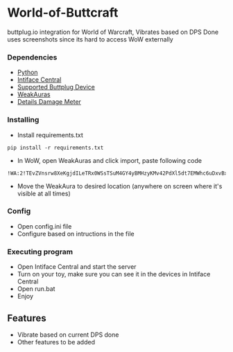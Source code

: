 # World-of-Buttcraft

buttplug.io integration for World of Warcraft, Vibrates based on DPS Done
uses screenshots since its hard to access WoW externally

### Dependencies

* [Python](https://www.python.org/downloads/release/python-3123/)
* [Intiface Central](https://github.com/intiface/intiface-central/releases)
* [Supported Buttplug Device](https://iostindex.com/?filter0Availability=Available,DIY&filter1Connection=Digital&filter2ButtplugSupport=4)
* [WeakAuras](https://www.curseforge.com/wow/addons/weakauras-2)
* [Details Damage Meter](https://www.curseforge.com/wow/addons/details)

### Installing

* Install requirements.txt
```
pip install -r requirements.txt
```

* In WoW, open WeakAuras and click import, paste following code
```
!WA:2!TEvZVnsrw8XeKgjdILeTRx0WSsTSuM4GY4yBMHzyKMv42PdXl5dt7EMWhc6uDxvBxK(lvv1o25eYxaXPDZEIliKpWjo5RCbMlCTvecUpc(hyoYjEvxojozsMrmcFPR6vVVF)EVQCUvNlyo8C4pFbwuIWNgs03mkKW6VLNhNiw7T(0sF3xn83FXXykp2hnWI0xuCE3rUjCruGCxCnVKqxbnkuR0I51GFmIiHfQTWcLlJsyiBsyVYUjmgjuSsmppjeFiVlchT37RmYvV0yuOB3iwRiAOWPHXMwgMXV8jM4EXyKG4KK9PwcZ)5yOmlYFdtUaXe5D8OHuE386WhX1CuI2)5)NhBFb1Dxct7UAHu)85ph3coQs(JJKZixdKVVdYD3JIWTjODRdSWl32ffA0dubVuXvmSQ3C922wnB8o2BxV4sAcwczrzaN)CuTjb5x3XHr6rHWAZKahcRuysWsAqI2LWvMYpYf5ltPtTl787J8tiGxxQ48ZxEESxXfVJxelajkPexlIPvrPdQNwyKqd0TMOljmJ2ufQkzei(CIKrGP)9D1QwzQFpMuGzpXhoYSsjx(0cUOw5YAfTkQD9Rd5cQVpKaEIg7zZskZONzgNNMvEgmHs)BKP)GNO()ZQCLMFhvcQBuchbyLJu9z0JukGTUjHygbZvSnH9jvsjm5cqBQMNgNG3lnn(AsFGHpkMtWw0ajYAfIar9bmoPtWPpSuLZr4vqbOotl39GErfXsliNDqylS0PeeN12DkXx(X9Kmbo)o2NCVeO(LQEQrsY(rzc6aCKTAgXodbCzNoeg)LUgBYYFwxmiMKo7d5joezVD7eppA)X2nQ32YUTvDtRXkPT7sXaJMzC5Sg4eIUhlvlgbKYSDlJ1x)i(Zu8vgYJj((nHAy6S9Z9)oz(zMCh3ZMTt7U3vBHwRx)9nmTnnEBJnTxPz766RBSYczGnjKiBGPwJT2qVU1XGMhF0xdBz6KvEtYEwz0kDswnk0J25dlcZFjSEi)IF0sx0mWfNg6FbUOXMNXdx3O(9nEkE4DAa3cq8lDbg4mtxx40TApvC(zrbNt3Jhs20bev1pE8Do38(sNxOU0zCpt3Ue3DtVIEc0e4Oq)MHOacp)imCvMNNfafyRzSERvV36hKeob7viD24)7FsaXFbz7lk7KnmjF8SYRB7rSu(4gryY3EPhLHvcr(3hAEaN9)FaN47LDf(y9TSS2AdZMV9Aw6ErHIh2YsRnkKRTjIXI2J1tjYLhb9kMKoYBYFTp)Vxdft7(a4(EWr7sOD6k(hSaWw(29ZnwTGlSt434fpzhB)FBQndY9a1gpQpPjM96vV9TEZA1gPigJeDJVXErmF8YK(XG)agUYTwghfHry(Y3UFSnI5IWeBjqVd8IOqCLQLdQDIjedYnXNgmLpX6)RV8eY7NBilsGKLV1ER4V4l)LR0B(jmI8J7IMzkD1p3dDqmBfbxFA8oJvr)EuSO7npuDqpkN64t2zkb3pxAHHqUlJsH0chcRpXL19Jqyp2(W74GzmpNJa5d4McMbj(cAEtxFeNxiDJ86Wyix5IrjCITBuGdsSJoNUprsCOSW1g28VC4rjmxIdnioIjM82T3t92TzgXYQFs0SUa8Et3i)i2)zg43qivJ3MHIhU9KfJGbIe82YO7DpafsdYYtVr6lT6HyaEk3KnIKXjWejmpTGEiefpGG4K2cOJUJO7Lhk3jTxQTEaIgUA6hL(XPfsTt35YPi4ZF7SuydM8A2V)t)1V(hQ(Jx1HtcamOz1YvkxBKiYDcG8vY9zrfP4HBVLElTvA12rnxSWWJMl2AMkLVXypg0id(dsGM5rQNUUQKK0PCA3W0WyZhIsG59qe5MfTMRkd8Aju84Mex89UHH7hezEiWei7wXzVL9kFtAbtgke6WG6XkeU7o1cq9FbDUGelnCvZmCXm1cOH50LdtEK6LXAnN4EmmXdbvzj33S2UKbPuDmOO438io0I80eYR3DiI9iW4c18sUK(aOmlJ6YWn4zQrd0c7tGBUOEdmZ6MhRk(nYQX5YLBMrY6enZ)ZpMgQEGdS7AJHLUe1tJ3j(vODcJyKjrAgvdysado6vN6FwyRK32DYIu754o3SC1xVC1569tV3F8d
```
* Move the WeakAura to desired location (anywhere on screen where it's visible at all times)

### Config

* Open config.ini file
* Configure based on intructions in the file


### Executing program

* Open Intiface Central and start the server
* Turn on your toy, make sure you can see it in the devices in Intiface Central
* Open run.bat
* Enjoy

## Features
- Vibrate based on current DPS done
- Other features to be added
